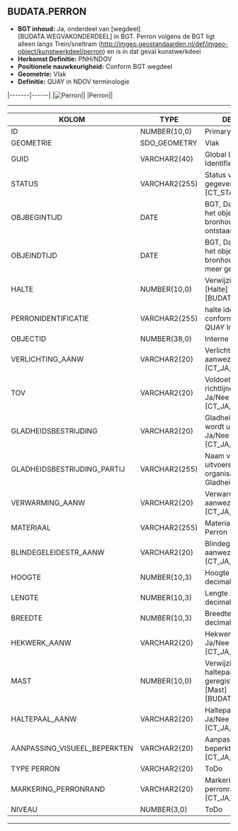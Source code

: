 ﻿## BUDATA.PERRON


* __BGT inhoud:__ Ja, onderdeel van [wegdeel][BUDATA.WEGVAKONDERDEEL] in BGT. Perron volgens de BGT ligt alleen langs Trein/sneltram (http://imgeo.geostandaarden.nl/def/imgeo-object/kunstwerkdeel/perron) en is in dat geval kunstwerkdeel
* __Herkomst Definitie:__ PNH/NDOV
* __Positionele nauwkeurigheid:__ Conform BGT wegdeel
* __Geometrie:__ Vlak
* __Definitie:__ QUAY in NDOV terminologie

|-------|------|
|![Perron](objectbladen\9_HOV\perron.jpg)||
|Perron||

***

|KOLOM                           	|TYPE          	|DEFINITIE|
|------                          	|----          	|-----    |
|ID                              	|NUMBER(10,0)  	|Primary Key|
|GEOMETRIE                       	|SDO_GEOMETRY  	|Vlak|
|GUID                            	|VARCHAR2(40)  	|Global Unique Identifier|
|STATUS                          	|VARCHAR2(255) 	|Status van de gegevens, keuzelijst [CT_STATUS]|
|OBJBEGINTIJD                    	|DATE          	|BGT, Datum waarop het object bij de bronhouder is ontstaan|
|OBJEINDTIJD                     	|DATE          	|BGT, Datum waarop het object bij de bronhouder niet meer geldig is|
|HALTE                           	|NUMBER(10,0)  	|Verwijzing naar [Halte][BUDATA.HALTE]|
|PERRONIDENTIFICATIE             	|VARCHAR2(255) 	|halte identificatie conform NDOV QUAY Indentificatie |
|OBJECTID                        	|NUMBER(38,0)  	|Interne ID ArcGIS|
|VERLICHTING_AANW                	|VARCHAR2(20)  	|Verlichting aanwezig Ja/Nee [CT_JA_NEE]|
|TOV                             	|VARCHAR2(20)  	|Voldoet aan richtlijnen TOV Ja/Nee [CT_JA_NEE]|
|GLADHEIDSBESTRIJDING            	|VARCHAR2(20)  	|Gladheidsbestrijding wordt uitgevoerd Ja/Nee [CT_JA_NEE]|
|GLADHEIDSBESTRIJDING_PARTIJ     	|VARCHAR2(255) 	|Naam van de uitvoerende organisatie Gladheidsbestrijding|
|VERWARMING_AANW                 	|VARCHAR2(20)  	|Verwarming aanwezig Ja/Nee [CT_JA_NEE]|
|MATERIAAL                       	|VARCHAR2(255) 	|Materiaaltpye Perron|
|BLINDEGELEIDESTR_AANW           	|VARCHAR2(20)  	|Blindegeleidestrook aanwezig Ja/Nee [CT_JA_NEE]|
|HOOGTE                          	|NUMBER(10,3)  	|Hoogte in Meters, 2 decimalen|
|LENGTE                          	|NUMBER(10,3)  	|Lengte in Meters, 2 decimalen|
|BREEDTE                         	|NUMBER(10,3)  	|Breedte in Meters, 2 decimalen|
|HEKWERK_AANW                    	|VARCHAR2(20)  	|Hekwerk aanwezig Ja/Nee [CT_JA_NEE]|
|MAST                            	|NUMBER(10,0)  	|Verwijzing naar de haltepaal, geregistreerd in [Mast][BUDATA.MAST]|
|HALTEPAAL_AANW                  	|VARCHAR2(20)  	|Haltepaal aanwezig Ja/Nee [CT_JA_NEE]|
|AANPASSING_VISUEEL_BEPERKTEN      	|VARCHAR2(20) 	|Aanpassing visueel beperkten Ja/Nee [CT_JA_NEE|
|TYPE PERRON                        |VARCHAR2(20) 	|ToDo|
|MARKERING_PERRONRAND           	|VARCHAR2(20)  	|Markering perronrand Ja/Nee [CT_JA_NEE|
|NIVEAU                           	|NUMBER(3,0) 	|ToDo|

***
